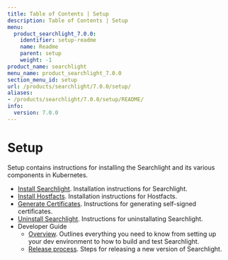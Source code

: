 ```yaml
---
title: Table of Contents | Setup
description: Table of Contents | Setup
menu:
  product_searchlight_7.0.0:
    identifier: setup-readme
    name: Readme
    parent: setup
    weight: -1
product_name: searchlight
menu_name: product_searchlight_7.0.0
section_menu_id: setup
url: /products/searchlight/7.0.0/setup/
aliases:
- /products/searchlight/7.0.0/setup/README/
info:
  version: 7.0.0
---
```


# Setup

Setup contains instructions for installing the Searchlight and its various components in Kubernetes.

- [Install Searchlight](/products/searchlight/7.0.0/setup/install). Installation instructions for Searchlight.
- [Install Hostfacts](/products/searchlight/7.0.0/setup/hostfacts). Installation instructions for Hostfacts.
- [Generate Certificates](/products/searchlight/7.0.0/setup/certificate). Instructions for generating self-signed certificates.
- [Uninstall Searchlight](/products/searchlight/7.0.0/setup/uninstall). Instructions for uninstallating Searchlight.
- Developer Guide
  - [Overview](/products/searchlight/7.0.0/setup/developer-guide/overview). Outlines everything you need to know from setting up your dev environment to how to build and test Searchlight.
  - [Release process](/products/searchlight/7.0.0/setup/developer-guide/release). Steps for releasing a new version of Searchlight.
